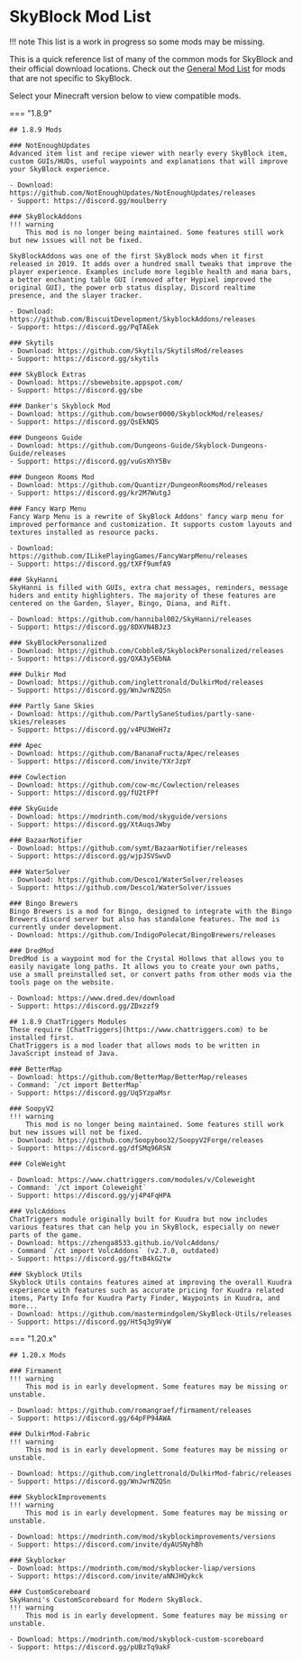 # SkyBlock Mod List
!!! note
    This list is a work in progress so some mods may be missing.

This is a quick reference list of many of the common mods for SkyBlock and their official download locations.
Check out the [General Mod List](general-mod-list.md) for mods that are not specific to SkyBlock.

Select your Minecraft version below to view compatible mods.

=== "1.8.9"
    
    ## 1.8.9 Mods

    ### NotEnoughUpdates
    Advanced item list and recipe viewer with nearly every SkyBlock item, custom GUIs/HUDs, useful waypoints and explanations that will improve your SkyBlock experience.
    
    - Download: https://github.com/NotEnoughUpdates/NotEnoughUpdates/releases
    - Support: https://discord.gg/moulberry
    
    ### SkyBlockAddons
    !!! warning
        This mod is no longer being maintained. Some features still work but new issues will not be fixed.
    
    SkyBlockAddons was one of the first SkyBlock mods when it first released in 2019. It adds over a hundred small tweaks that improve the player experience. Examples include more legible health and mana bars, a better enchanting table GUI (removed after Hypixel improved the original GUI), the power orb status display, Discord realtime presence, and the slayer tracker.
    
    - Download: https://github.com/BiscuitDevelopment/SkyblockAddons/releases
    - Support: https://discord.gg/PqTAEek
        
    ### Skytils
    - Download: https://github.com/Skytils/SkytilsMod/releases
    - Support: https://discord.gg/skytils
    
    ### SkyBlock Extras
    - Download: https://sbewebsite.appspot.com/
    - Support: https://discord.gg/sbe
    
    ### Danker's Skyblock Mod
    - Download: https://github.com/bowser0000/SkyblockMod/releases/
    - Support: https://discord.gg/QsEkNQS
    
    ### Dungeons Guide
    - Download: https://github.com/Dungeons-Guide/Skyblock-Dungeons-Guide/releases
    - Support: https://discord.gg/vuGsXhY5Bv
    
    ### Dungeon Rooms Mod
    - Download: https://github.com/Quantizr/DungeonRoomsMod/releases
    - Support: https://discord.gg/kr2M7WutgJ
    
    ### Fancy Warp Menu
    Fancy Warp Menu is a rewrite of SkyBlock Addons' fancy warp menu for improved performance and customization. It supports custom layouts and textures installed as resource packs.
    
    - Download: https://github.com/ILikePlayingGames/FancyWarpMenu/releases
    - Support: https://discord.gg/tXFf9umfA9
    
    ### SkyHanni
    SkyHanni is filled with GUIs, extra chat messages, reminders, message hiders and entity highlighters. The majority of these features are centered on the Garden, Slayer, Bingo, Diana, and Rift.
    
    - Download: https://github.com/hannibal002/SkyHanni/releases
    - Support: https://discord.gg/8DXVN4BJz3
    
    ### SkyBlockPersonalized
    - Download: https://github.com/Cobble8/SkyblockPersonalized/releases
    - Support: https://discord.gg/QXA3y5EbNA
    
    ### Dulkir Mod
    - Download: https://github.com/inglettronald/DulkirMod/releases
    - Support: https://discord.gg/WnJwrNZQSn
    
    ### Partly Sane Skies
    - Download: https://github.com/PartlySaneStudios/partly-sane-skies/releases
    - Support: https://discord.gg/v4PU3WeH7z
    
    ### Apec
    - Download: https://github.com/BananaFructa/Apec/releases
    - Support: https://discord.com/invite/YXrJzpY
    
    ### Cowlection
    - Download: https://github.com/cow-mc/Cowlection/releases
    - Support: https://discord.gg/fU2tFPf
    
    ### SkyGuide
    - Download: https://modrinth.com/mod/skyguide/versions
    - Support: https://discord.gg/XtAuqsJWby
    
    ### BazaarNotifier
    - Download: https://github.com/symt/BazaarNotifier/releases
    - Support: https://discord.gg/wjpJSVSwvD
    
    ### WaterSolver
    - Download: https://github.com/Desco1/WaterSolver/releases
    - Support: https://github.com/Desco1/WaterSolver/issues

    ### Bingo Brewers
    Bingo Brewers is a mod for Bingo, designed to integrate with the Bingo Brewers discord server but also has standalone features. The mod is currently under development.
    - Download: https://github.com/IndigoPolecat/BingoBrewers/releases

    ### DredMod
    DredMod is a waypoint mod for the Crystal Hollows that allows you to easily navigate long paths. It allows you to create your own paths, use a small preinstalled set, or convert paths from other mods via the tools page on the website.
    
    - Download: https://www.dred.dev/download
    - Support: https://discord.gg/ZDxzzf9
    
    ## 1.8.9 ChatTriggers Modules
    These require [ChatTriggers](https://www.chattriggers.com) to be installed first.
    ChatTriggers is a mod loader that allows mods to be written in JavaScript instead of Java.
    
    ### BetterMap
    - Download: https://github.com/BetterMap/BetterMap/releases
    - Command: `/ct import BetterMap`
    - Support: https://discord.gg/Uq5YzpaMsr
    
    ### SoopyV2
    !!! warning
        This mod is no longer being maintained. Some features still work but new issues will not be fixed.
    - Download: https://github.com/Soopyboo32/SoopyV2Forge/releases
    - Support: https://discord.gg/dfSMq96RSN
    
    ### ColeWeight
    
    - Download: https://www.chattriggers.com/modules/v/Coleweight
    - Command: `/ct import Coleweight`
    - Support: https://discord.gg/yj4P4FqHPA
    
    ### VolcAddons
    ChatTriggers module originally built for Kuudra but now includes various features that can help you in SkyBlock, especially on newer parts of the game.
    - Download: https://zhenga8533.github.io/VolcAddons/
    - Command `/ct import VolcAddons` (v2.7.0, outdated)
    - Support: https://discord.gg/ftxB4kG2tw
    
    ### Skyblock Utils
    Skyblock Utils contains features aimed at improving the overall Kuudra experience with features such as accurate pricing for Kuudra related items, Party Info for Kuudra Party Finder, Waypoints in Kuudra, and more...
    - Download: https://github.com/mastermindgolem/SkyBlock-Utils/releases
    - Support: https://discord.gg/Ht5q3g9VyW

=== "1.20.x"
    
    ## 1.20.x Mods    

    ### Firmament
    !!! warning
        This mod is in early development. Some features may be missing or unstable.
    
    - Download: https://github.com/romangraef/firmament/releases
    - Support: https://discord.gg/64pFP94AWA
    
    ### DulkirMod-Fabric
    !!! warning
        This mod is in early development. Some features may be missing or unstable.
    
    - Download: https://github.com/inglettronald/DulkirMod-fabric/releases
    - Support: https://discord.gg/WnJwrNZQSn

    ### SkyblockImprovements
    !!! warning
        This mod is in early development. Some features may be missing or unstable.

    - Download: https://modrinth.com/mod/skyblockimprovements/versions
    - Support: https://discord.com/invite/dyAUSNyhBh
    
    ### Skyblocker
    - Download: https://modrinth.com/mod/skyblocker-liap/versions
    - Support: https://discord.com/invite/aNNJHQykck

    ### CustomScoreboard
    SkyHanni's CustomScoreboard for Modern SkyBlock.
    !!! warning
        This mod is in early development. Some features may be missing or unstable.
        
    - Download: https://modrinth.com/mod/skyblock-custom-scoreboard
    - Support: https://discord.gg/pUBzTq9akF
    
